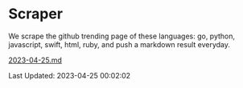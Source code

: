 # Scraper

We scrape the github trending page of these languages: go, python, javascript, swift, html, ruby, and push a markdown result everyday.

[2023-04-25.md](https://github.com/henson/Scraper/blob/master/2023-04-25.md)

Last Updated: 2023-04-25 00:02:02